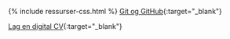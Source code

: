 {% include ressurser-css.html %}
[Git og GitHub](https://titlon.uit.no/datadumps/git-res/kursgit.mp4){:target="_blank"}

[Lag en digital CV](https://titlon.uit.no/datadumps/git-res/digicv.mp4){:target="_blank"}
